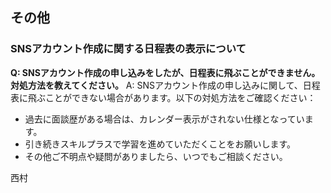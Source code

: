 ## その他
### SNSアカウント作成に関する日程表の表示について

**Q: SNSアカウント作成の申し込みをしたが、日程表に飛ぶことができません。対処方法を教えてください。**
A: SNSアカウント作成の申し込みに関して、日程表に飛ぶことができない場合があります。以下の対処方法をご確認ください：
- 過去に面談歴がある場合は、カレンダー表示がされない仕様となっています。
- 引き続きスキルプラスで学習を進めていただくことをお願いします。
- その他ご不明点や疑問がありましたら、いつでもご相談ください。

西村
